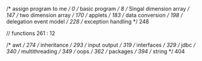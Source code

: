 

/* assign program to me */ 0
/* basic program */ 8
/* Singal dimension array */ 147
/* two dimension array */ 170
/* applets */ 183
/* data conversion */ 198
/* delegation event model */ 228
/* exception handling */ 248


// functions 261 : 12


/* awt */ 274
/* inheritance */ 293
/* input output */ 319
/* interfaces */ 329
/* jdbc */ 340
/* multithreading */ 349
/* oops */ 362
/* packages */ 394
/* string */ 404 


<!-- the end -->

<!--

    /* basic 
    
        2 8 10 12 16 17 18 19 20 21 23 27 29 32 34 35 37 43 49 51 52 55 57 59 
    
        61 62 64 69 70 71 72 75 77 78 79 80 82 84 90 91 100 101 102 103 104

        117 123 124 127 128 
    */

    // 1darray -

    // 2darray  -
    
    // applets 1 2 4 6 7
    
    // data conversion 2 3 7 15 16 24 28

    // event model  9 11 15 16 18 19 20

    // exception   -

    // funtion  12

    // awt 10 11

    // inheritance 16 17 21

    // input output -

    // interface 4 10

    // jdbc 6

    // thread 1 2 4 6 7 9 10 11 13

    // oops 1 2 3 6 12 14 26 28

    // package -

    // string -

-->